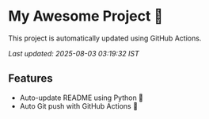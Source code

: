 # My Awesome Project 🚀

This project is automatically updated using GitHub Actions.

_Last updated: 2025-08-03 03:19:32 IST_

## Features
- Auto-update README using Python 🐍
- Auto Git push with GitHub Actions 🤖
